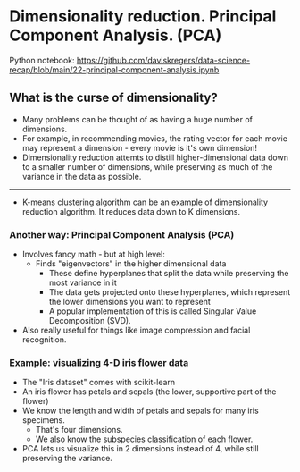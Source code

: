 # Dimensionality reduction. Principal Component Analysis. (PCA)

Python notebook: https://github.com/daviskregers/data-science-recap/blob/main/22-principal-component-analysis.ipynb

## What is the curse of dimensionality?

- Many problems can be thought of as having a huge number of dimensions.
- For example, in recommending movies, the rating vector for each movie may represent a dimension - every movie is it's own dimension!
- Dimensionality reduction attemts to distill higher-dimensional data down to a smaller number of dimensions, while preserving as much of the variance in the data as possible.

---

- K-means clustering algorithm can be an example of dimensionality reduction algorithm. It reduces data down to K dimensions.

### Another  way: Principal Component Analysis (PCA)

- Involves fancy math - but at high level:
    - Finds "eigenvectors" in the higher dimensional data
        - These define hyperplanes that split the data while preserving the most variance in it
        - The data gets projected onto these hyperplanes, which represent the lower dimensions you want to represent
        - A popular implementation of this is called Singular Value Decomposition (SVD).
- Also really useful for things like image compression and facial recognition.


### Example: visualizing 4-D iris flower data

- The "Iris dataset" comes with scikit-learn
- An iris flower has petals and sepals (the lower, supportive part of the flower)
- We know the length and width of petals and sepals for many iris specimens.
    - That's four dimensions.
    - We also know the subspecies classification of each flower.
- PCA lets us visualize this in 2 dimensions instead of 4, while still preserving the variance.
